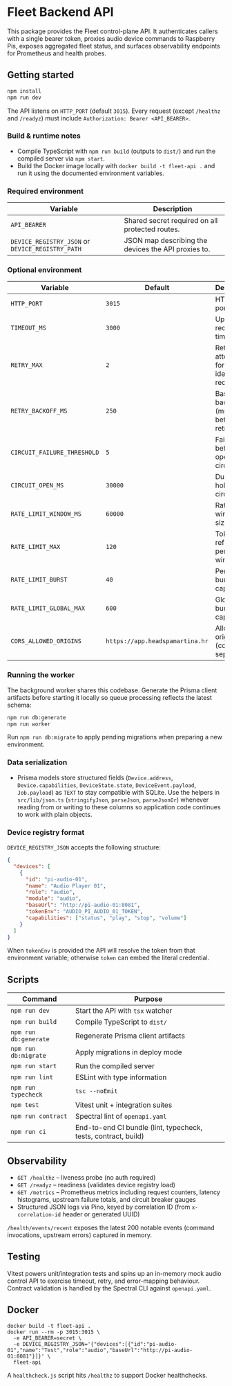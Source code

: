 # Fleet Backend API

This package provides the Fleet control-plane API. It authenticates callers with a
single bearer token, proxies audio device commands to Raspberry Pis, exposes
aggregated fleet status, and surfaces observability endpoints for Prometheus and
health probes.

## Getting started

```bash
npm install
npm run dev
```

The API listens on `HTTP_PORT` (default `3015`). Every request (except
`/healthz` and `/readyz`) must include `Authorization: Bearer <API_BEARER>`.

### Build & runtime notes

- Compile TypeScript with `npm run build` (outputs to `dist/`) and run the compiled server via `npm start`.
- Build the Docker image locally with `docker build -t fleet-api .` and run it using the documented environment variables.

### Required environment

| Variable                                         | Description                                         |
| ------------------------------------------------ | --------------------------------------------------- |
| `API_BEARER`                                     | Shared secret required on all protected routes.     |
| `DEVICE_REGISTRY_JSON` or `DEVICE_REGISTRY_PATH` | JSON map describing the devices the API proxies to. |

### Optional environment

| Variable                    | Default                         | Description                            |
| --------------------------- | ------------------------------- | -------------------------------------- |
| `HTTP_PORT`                 | `3015`                          | HTTP listen port                       |
| `TIMEOUT_MS`                | `3000`                          | Upstream request timeout               |
| `RETRY_MAX`                 | `2`                             | Retry attempts for idempotent requests |
| `RETRY_BACKOFF_MS`          | `250`                           | Base backoff (ms) between retries      |
| `CIRCUIT_FAILURE_THRESHOLD` | `5`                             | Failures before opening a circuit      |
| `CIRCUIT_OPEN_MS`           | `30000`                         | Duration to hold open circuits         |
| `RATE_LIMIT_WINDOW_MS`      | `60000`                         | Rate-limiter window size               |
| `RATE_LIMIT_MAX`            | `120`                           | Tokens refilled per-IP per window      |
| `RATE_LIMIT_BURST`          | `40`                            | Per-IP burst capacity                  |
| `RATE_LIMIT_GLOBAL_MAX`     | `600`                           | Global burst capacity                  |
| `CORS_ALLOWED_ORIGINS`      | `https://app.headspamartina.hr` | Allowed origins (comma separated)      |

### Running the worker

The background worker shares this codebase. Generate the Prisma client artifacts
before starting it locally so queue processing reflects the latest schema:

```bash
npm run db:generate
npm run worker
```

Run `npm run db:migrate` to apply pending migrations when preparing a new
environment.

### Data serialization

- Prisma models store structured fields (`Device.address`, `Device.capabilities`, `DeviceState.state`, `DeviceEvent.payload`,
  `Job.payload`) as `TEXT` to stay compatible with SQLite. Use the helpers in `src/lib/json.ts` (`stringifyJson`, `parseJson`,
  `parseJsonOr`) whenever reading from or writing to these columns so application code continues to work with plain objects.

### Device registry format

`DEVICE_REGISTRY_JSON` accepts the following structure:

```json
{
  "devices": [
    {
      "id": "pi-audio-01",
      "name": "Audio Player 01",
      "role": "audio",
      "module": "audio",
      "baseUrl": "http://pi-audio-01:8081",
      "tokenEnv": "AUDIO_PI_AUDIO_01_TOKEN",
      "capabilities": ["status", "play", "stop", "volume"]
    }
  ]
}
```

When `tokenEnv` is provided the API will resolve the token from that environment
variable; otherwise `token` can embed the literal credential.

## Scripts

| Command               | Purpose                                                        |
| --------------------- | -------------------------------------------------------------- |
| `npm run dev`         | Start the API with `tsx` watcher                               |
| `npm run build`       | Compile TypeScript to `dist/`                                  |
| `npm run db:generate` | Regenerate Prisma client artifacts                             |
| `npm run db:migrate`  | Apply migrations in deploy mode                                |
| `npm run start`       | Run the compiled server                                        |
| `npm run lint`        | ESLint with type information                                   |
| `npm run typecheck`   | `tsc --noEmit`                                                 |
| `npm test`            | Vitest unit + integration suites                               |
| `npm run contract`    | Spectral lint of `openapi.yaml`                                |
| `npm run ci`          | End-to-end CI bundle (lint, typecheck, tests, contract, build) |

## Observability

- `GET /healthz` – liveness probe (no auth required)
- `GET /readyz` – readiness (validates device registry load)
- `GET /metrics` – Prometheus metrics including request counters, latency
  histograms, upstream failure totals, and circuit breaker gauges
- Structured JSON logs via Pino, keyed by correlation ID (from
  `x-correlation-id` header or generated UUID)

`/health/events/recent` exposes the latest 200 notable events (command
invocations, upstream errors) captured in memory.

## Testing

Vitest powers unit/integration tests and spins up an in-memory mock audio
control API to exercise timeout, retry, and error-mapping behaviour. Contract
validation is handled by the Spectral CLI against `openapi.yaml`.

## Docker

```
docker build -t fleet-api .
docker run --rm -p 3015:3015 \
  -e API_BEARER=secret \
  -e DEVICE_REGISTRY_JSON='{"devices":[{"id":"pi-audio-01","name":"Test","role":"audio","baseUrl":"http://pi-audio-01:8081"}]}' \
  fleet-api
```

A `healthcheck.js` script hits `/healthz` to support Docker healthchecks.
